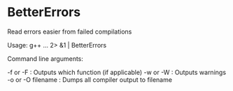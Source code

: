 BetterErrors
============

Read errors easier from failed compilations

Usage: g++ ... 2> &1 | BetterErrors

Command line arguments:

-f or -F : Outputs which function (if applicable)
-w or -W : Outputs warnings
-o or -O filename : Dumps all compiler output to filename 
